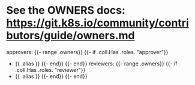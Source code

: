 # See the OWNERS docs: https://git.k8s.io/community/contributors/guide/owners.md
approvers:
{{- range .owners}}
{{- if .coll.Has .roles. "approver"}}
- {{ .alias }}
{{- end}}
{{- end}}
reviewers:
{{- range .owners}}
  {{- if .coll.Has .roles. "reviewer"}}
- {{ .alias }}
{{- end}}
{{- end}}